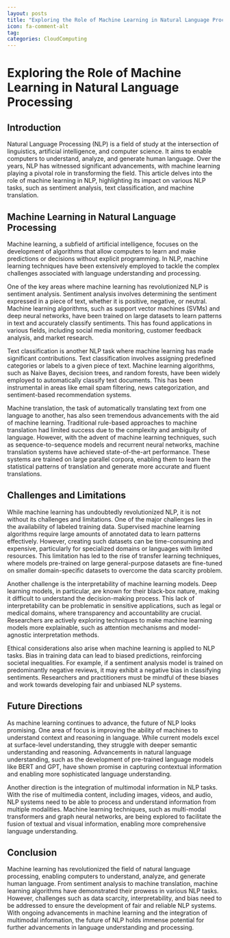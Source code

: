 ```yaml
---
layout: posts
title: "Exploring the Role of Machine Learning in Natural Language Processing"
icon: fa-comment-alt
tag:      
categories: CloudComputing
---
```



# Exploring the Role of Machine Learning in Natural Language Processing

## Introduction

Natural Language Processing (NLP) is a field of study at the intersection of linguistics, artificial intelligence, and computer science. It aims to enable computers to understand, analyze, and generate human language. Over the years, NLP has witnessed significant advancements, with machine learning playing a pivotal role in transforming the field. This article delves into the role of machine learning in NLP, highlighting its impact on various NLP tasks, such as sentiment analysis, text classification, and machine translation.

## Machine Learning in Natural Language Processing

Machine learning, a subfield of artificial intelligence, focuses on the development of algorithms that allow computers to learn and make predictions or decisions without explicit programming. In NLP, machine learning techniques have been extensively employed to tackle the complex challenges associated with language understanding and processing.

One of the key areas where machine learning has revolutionized NLP is sentiment analysis. Sentiment analysis involves determining the sentiment expressed in a piece of text, whether it is positive, negative, or neutral. Machine learning algorithms, such as support vector machines (SVMs) and deep neural networks, have been trained on large datasets to learn patterns in text and accurately classify sentiments. This has found applications in various fields, including social media monitoring, customer feedback analysis, and market research.

Text classification is another NLP task where machine learning has made significant contributions. Text classification involves assigning predefined categories or labels to a given piece of text. Machine learning algorithms, such as Naive Bayes, decision trees, and random forests, have been widely employed to automatically classify text documents. This has been instrumental in areas like email spam filtering, news categorization, and sentiment-based recommendation systems.

Machine translation, the task of automatically translating text from one language to another, has also seen tremendous advancements with the aid of machine learning. Traditional rule-based approaches to machine translation had limited success due to the complexity and ambiguity of language. However, with the advent of machine learning techniques, such as sequence-to-sequence models and recurrent neural networks, machine translation systems have achieved state-of-the-art performance. These systems are trained on large parallel corpora, enabling them to learn the statistical patterns of translation and generate more accurate and fluent translations.

## Challenges and Limitations

While machine learning has undoubtedly revolutionized NLP, it is not without its challenges and limitations. One of the major challenges lies in the availability of labeled training data. Supervised machine learning algorithms require large amounts of annotated data to learn patterns effectively. However, creating such datasets can be time-consuming and expensive, particularly for specialized domains or languages with limited resources. This limitation has led to the rise of transfer learning techniques, where models pre-trained on large general-purpose datasets are fine-tuned on smaller domain-specific datasets to overcome the data scarcity problem.

Another challenge is the interpretability of machine learning models. Deep learning models, in particular, are known for their black-box nature, making it difficult to understand the decision-making process. This lack of interpretability can be problematic in sensitive applications, such as legal or medical domains, where transparency and accountability are crucial. Researchers are actively exploring techniques to make machine learning models more explainable, such as attention mechanisms and model-agnostic interpretation methods.

Ethical considerations also arise when machine learning is applied to NLP tasks. Bias in training data can lead to biased predictions, reinforcing societal inequalities. For example, if a sentiment analysis model is trained on predominantly negative reviews, it may exhibit a negative bias in classifying sentiments. Researchers and practitioners must be mindful of these biases and work towards developing fair and unbiased NLP systems.

## Future Directions

As machine learning continues to advance, the future of NLP looks promising. One area of focus is improving the ability of machines to understand context and reasoning in language. While current models excel at surface-level understanding, they struggle with deeper semantic understanding and reasoning. Advancements in natural language understanding, such as the development of pre-trained language models like BERT and GPT, have shown promise in capturing contextual information and enabling more sophisticated language understanding.

Another direction is the integration of multimodal information in NLP tasks. With the rise of multimedia content, including images, videos, and audio, NLP systems need to be able to process and understand information from multiple modalities. Machine learning techniques, such as multi-modal transformers and graph neural networks, are being explored to facilitate the fusion of textual and visual information, enabling more comprehensive language understanding.

## Conclusion

Machine learning has revolutionized the field of natural language processing, enabling computers to understand, analyze, and generate human language. From sentiment analysis to machine translation, machine learning algorithms have demonstrated their prowess in various NLP tasks. However, challenges such as data scarcity, interpretability, and bias need to be addressed to ensure the development of fair and reliable NLP systems. With ongoing advancements in machine learning and the integration of multimodal information, the future of NLP holds immense potential for further advancements in language understanding and processing.